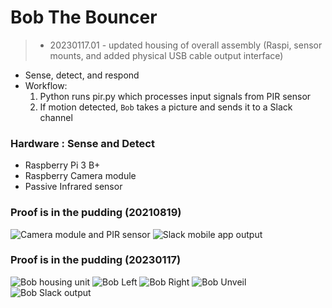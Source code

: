 # Bob The Bouncer
>- 20230117.01 - updated housing of overall assembly (Raspi, sensor mounts, and added physical USB cable output interface)

- Sense, detect, and respond
- Workflow:
    1. Python runs pir.py which processes input signals from PIR sensor
    2. If motion detected, `Bob` takes a picture and sends it to a Slack channel

### Hardware : Sense and Detect
- Raspberry Pi 3 B+
- Raspberry Camera module
- Passive Infrared sensor

### Proof is in the pudding (20210819)
![Camera module and PIR sensor](https://github.com/bencarpena/arcturus-py/blob/master/infra-camera.jpg)
![Slack mobile app output](https://github.com/bencarpena/arcturus-py/blob/master/slack-pir-res.jpg)

### Proof is in the pudding (20230117)
![Bob housing unit](https://github.com/bencarpena/arcturus-py/blob/master/Bob-house.jpg)
![Bob Left](https://github.com/bencarpena/arcturus-py/blob/master/Bob-Left.jpg)
![Bob Right](https://github.com/bencarpena/arcturus-py/blob/master/Bob-Right.jpg)
![Bob Unveil](https://github.com/bencarpena/arcturus-py/blob/master/Bob-unveil.jpg)
![Bob Slack output](https://github.com/bencarpena/arcturus-py/blob/master/Bob-output.jpg)
